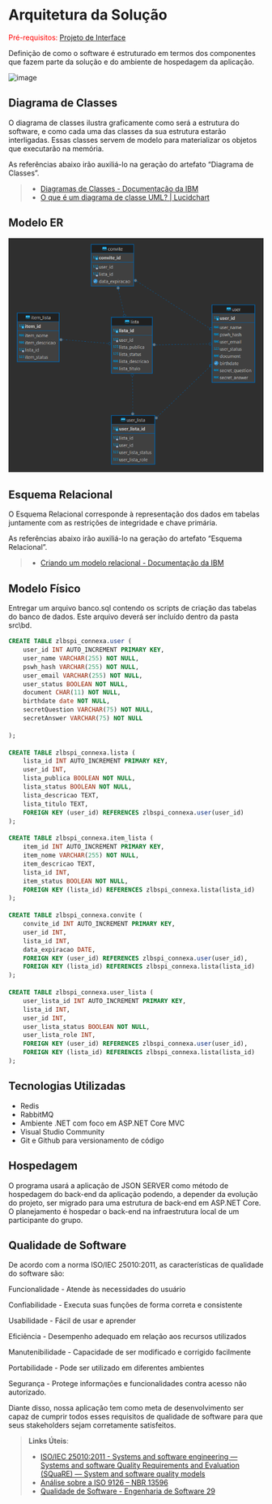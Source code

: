 # Arquitetura da Solução

<span style="color:red">Pré-requisitos: <a href="3-Projeto de Interface.md"> Projeto de Interface</a></span>

Definição de como o software é estruturado em termos dos componentes que fazem parte da solução e do ambiente de hospedagem da aplicação.

![image](https://github.com/ICEI-PUC-Minas-PMV-ADS/pmv-ads-2023-2-e4-proj-dad-t2-connexa/assets/16859514/b6fafd7a-4148-41c7-a73d-bb8a0b4ee37c)

## Diagrama de Classes

O diagrama de classes ilustra graficamente como será a estrutura do software, e como cada uma das classes da sua estrutura estarão interligadas. Essas classes servem de modelo para materializar os objetos que executarão na memória.

As referências abaixo irão auxiliá-lo na geração do artefato “Diagrama de Classes”.

> - [Diagramas de Classes - Documentação da IBM](https://www.ibm.com/docs/pt-br/rational-soft-arch/9.6.1?topic=diagrams-class)
> - [O que é um diagrama de classe UML? | Lucidchart](https://www.lucidchart.com/pages/pt/o-que-e-diagrama-de-classe-uml)

## Modelo ER
<!--
O Modelo ER representa através de um diagrama como as entidades (coisas, objetos) se relacionam entre si na aplicação interativa.]

As referências abaixo irão auxiliá-lo na geração do artefato “Modelo ER”.

> - [Como fazer um diagrama entidade relacionamento | Lucidchart](https://www.lucidchart.com/pages/pt/como-fazer-um-diagrama-entidade-relacionamento)
-->

<!-- ![image](https://github.com/ICEI-PUC-Minas-PMV-ADS/pmv-ads-2023-2-e4-proj-dad-t2-connexa/assets/16859514/d7b165e3-601e-4db2-8c20-e1426b1781e3) -->

![Modelo ER](img/Modelo-ER.png)
## Esquema Relacional

O Esquema Relacional corresponde à representação dos dados em tabelas juntamente com as restrições de integridade e chave primária.
 
As referências abaixo irão auxiliá-lo na geração do artefato “Esquema Relacional”.

> - [Criando um modelo relacional - Documentação da IBM](https://www.ibm.com/docs/pt-br/cognos-analytics/10.2.2?topic=designer-creating-relational-model)

## Modelo Físico

Entregar um arquivo banco.sql contendo os scripts de criação das tabelas do banco de dados. Este arquivo deverá ser incluído dentro da pasta src\bd.

``` SQL
CREATE TABLE zlbspi_connexa.user (
    user_id INT AUTO_INCREMENT PRIMARY KEY,
    user_name VARCHAR(255) NOT NULL,
    pswh_hash VARCHAR(255) NOT NULL,
    user_email VARCHAR(255) NOT NULL,
    user_status BOOLEAN NOT NULL,
    document CHAR(11) NOT NULL,
    birthdate date NOT NULL,
    secretQuestion VARCHAR(75) NOT NULL,
    secretAnswer VARCHAR(75) NOT NULL
    
);

CREATE TABLE zlbspi_connexa.lista (
    lista_id INT AUTO_INCREMENT PRIMARY KEY,
    user_id INT,
    lista_publica BOOLEAN NOT NULL,
    lista_status BOOLEAN NOT NULL,
    lista_descricao TEXT,
    lista_titulo TEXT,
    FOREIGN KEY (user_id) REFERENCES zlbspi_connexa.user(user_id)
);

CREATE TABLE zlbspi_connexa.item_lista (
    item_id INT AUTO_INCREMENT PRIMARY KEY,
    item_nome VARCHAR(255) NOT NULL,
    item_descricao TEXT,
    lista_id INT,
    item_status BOOLEAN NOT NULL,
    FOREIGN KEY (lista_id) REFERENCES zlbspi_connexa.lista(lista_id)
);

CREATE TABLE zlbspi_connexa.convite (
    convite_id INT AUTO_INCREMENT PRIMARY KEY,
    user_id INT,
    lista_id INT,
    data_expiracao DATE,
    FOREIGN KEY (user_id) REFERENCES zlbspi_connexa.user(user_id),
    FOREIGN KEY (lista_id) REFERENCES zlbspi_connexa.lista(lista_id)
);

CREATE TABLE zlbspi_connexa.user_lista (
    user_lista_id INT AUTO_INCREMENT PRIMARY KEY,
    lista_id INT,
    user_id INT,
    user_lista_status BOOLEAN NOT NULL,
    user_lista_role INT,
    FOREIGN KEY (user_id) REFERENCES zlbspi_connexa.user(user_id),
    FOREIGN KEY (lista_id) REFERENCES zlbspi_connexa.lista(lista_id)
);
```

## Tecnologias Utilizadas

* Redis
* RabbitMQ
* Ambiente .NET com foco em ASP.NET Core MVC
* Visual Studio Community
* Git e Github para versionamento de código


## Hospedagem

O programa usará a aplicação de JSON SERVER como método de hospedagem do back-end da aplicação podendo, a depender da evolução do projeto, ser migrado para uma estrutura de back-end em ASP.NET Core. O planejamento é hospedar o back-end na infraestrutura local de um participante do grupo.

## Qualidade de Software

De acordo com a norma ISO/IEC 25010:2011, as características de qualidade do software são:

Funcionalidade - Atende às necessidades do usuário

Confiabilidade - Executa suas funções de forma correta e consistente

Usabilidade - Fácil de usar e aprender

Eficiência - Desempenho adequado em relação aos recursos utilizados

Manutenibilidade - Capacidade de ser modificado e corrigido facilmente

Portabilidade - Pode ser utilizado em diferentes ambientes

Segurança - Protege informações e funcionalidades contra acesso não autorizado.

Diante disso, nossa aplicação tem como meta de desenvolvimento ser capaz de cumprir todos esses requisitos de qualidade de software para que seus stakeholders sejam corretamente satisfeitos.

> **Links Úteis**:
>
> - [ISO/IEC 25010:2011 - Systems and software engineering — Systems and software Quality Requirements and Evaluation (SQuaRE) — System and software quality models](https://www.iso.org/standard/35733.html/)
> - [Análise sobre a ISO 9126 – NBR 13596](https://www.tiespecialistas.com.br/analise-sobre-iso-9126-nbr-13596/)
> - [Qualidade de Software - Engenharia de Software 29](https://www.devmedia.com.br/qualidade-de-software-engenharia-de-software-29/18209/)
